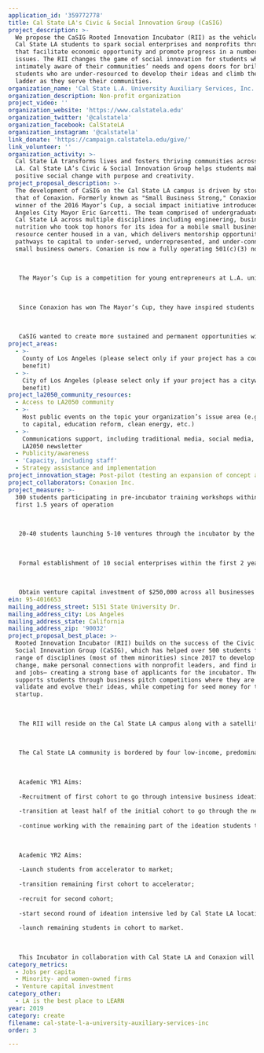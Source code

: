 ```yaml
---
application_id: '359772778'
title: Cal State LA's Civic & Social Innovation Group (CaSIG)
project_description: >-
  We propose the CaSIG Rooted Innovation Incubator (RII) as the vehicle to equip
  Cal State LA students to spark social enterprises and nonprofits throughout LA
  that facilitate economic opportunity and promote progress in a number of
  issues. The RII changes the game of social innovation for students who are
  intimately aware of their communities’ needs and opens doors for brilliant
  students who are under-resourced to develop their ideas and climb the economic
  ladder as they serve their communities.
organization_name: 'Cal State L.A. University Auxiliary Services, Inc.'
organization_description: Non-profit organization
project_video: ''
organization_website: 'https://www.calstatela.edu'
organization_twitter: '@calstatela'
organization_facebook: CalStateLA
organization_instagram: '@calstatela'
link_donate: 'https://campaign.calstatela.edu/give/'
link_volunteer: ''
organization_activity: >-
  Cal State LA transforms lives and fosters thriving communities across greater
  LA. Cal State LA’s Civic & Social Innovation Group helps students make
  positive social change with purpose and creativity.
project_proposal_description: >-
  The development of CaSIG on the Cal State LA campus is driven by stories like
  that of Conaxion. Formerly known as "Small Business Strong," Conaxion was the
  winner of the 2016 Mayor’s Cup, a social impact initiative introduced by Los
  Angeles City Mayor Eric Garcetti. The team comprised of undergraduates from
  Cal State LA across multiple disciplines including engineering, business and
  nutrition who took top honors for its idea for a mobile small business
  resource center housed in a van, which delivers mentorship opportunities and
  pathways to capital to under-served, underrepresented, and under-connected
  small business owners. Conaxion is now a fully operating 501(c)(3) nonprofit. 
   
   
   
   The Mayor’s Cup is a competition for young entrepreneurs at L.A. universities to pitch innovative solutions for tackling the city’s biggest challenges. Competitors were asked to develop ideas to address one of two issues: growing L.A.’s economy or civic engagement in neighborhoods. More than 100 teams applied, with graduate students from UCLA, USC and LMU competing in the final five.
   
   
   
   Since Conaxion has won The Mayor’s Cup, they have inspired students campus wide to explore entrepreneurship in a socially innovative way. The University has further engaged Conaxion to provide mentoring to students participating in hackathons and business pitch competitions, helping them explore creative and efficient ways to start social enterprises. 
   
   
   
   CaSIG wanted to create more sustained and permanent opportunities within the campus for students across multiple disciplines that could help them achieve the success of Conaxion by connecting student’s classroom experience, intrinsic ingenuity and needs of their communities.
project_areas:
  - >-
    County of Los Angeles (please select only if your project has a countywide
    benefit)
  - >-
    City of Los Angeles (please select only if your project has a citywide
    benefit)
project_la2050_community_resources:
  - Access to LA2050 community
  - >-
    Host public events on the topic your organization’s issue area (e.g. access
    to capital, education reform, clean energy, etc.) 
  - >-
    Communications support, including traditional media, social media, and
    LA2050 newsletter
  - Publicity/awareness
  - 'Capacity, including staff'
  - Strategy assistance and implementation
project_innovation_stage: Post-pilot (testing an expansion of concept after initially successful pilot)
project_collaborators: Conaxion Inc.
project_measure: >-
  300 students participating in pre-incubator training workshops within the
  first 1.5 years of operation
   
   
   
   20-40 students launching 5-10 ventures through the incubator by the end of year 2
   
   
   
   Formal establishment of 10 social enterprises within the first 2 years, 100% led by women founders and/or founders of color
   
   
   
   Obtain venture capital investment of $250,000 across all businesses
ein: 95-4016653
mailing_address_street: 5151 State University Dr.
mailing_address_city: Los Angeles
mailing_address_state: California
mailing_address_zip: '90032'
project_proposal_best_place: >-
  Rooted Innovation Incubator (RII) builds on the success of the Civic and
  Social Innovation Group (CaSIG), which has helped over 500 students from a
  range of disciplines (most of them minorities) since 2017 to develop ideas for
  change, make personal connections with nonprofit leaders, and find internships
  and jobs— creating a strong base of applicants for the incubator. The RII also
  supports students through business pitch competitions where they are able to
  validate and evolve their ideas, while competing for seed money for their
  startup.
   
   
   
   The RII will reside on the Cal State LA campus along with a satellite space at our partner organization— Conaxion, a nonprofit in South LA that focuses on economic development of small businesses. Students will learn the fundamentals of empathizing with their target audience, defining a problem and ideating a solution at Cal State LA. Conaxion will help students build out their solution with prototyping and gamification tools (e.g. 3D printers & pens, applications) using a human-centric approach to test products, and iterate once more before going to market.
   
   
   
   The Cal State LA community is bordered by four low-income, predominantly Hispanic neighborhoods: El Sereno, East Los Angeles, Lincoln Heights and Boyle Heights. These communities represent part of the 86% of Cal State LA students who come from Los Angeles County. In fact, 87% of the students apply for financial aid and nearly all are granted need-based aid, reflecting the surrounding low-income communities. Furthermore, over 60% of the 29,000 student population is Hispanic, thus explaining the University’s Hispanic Serving Institution status. By expanding the current programming of CaSIG with the addition of the RII, it will directly impact the all the communities that our students represent.
   
   
   
   Academic YR1 Aims: 
   
   -Recruitment of first cohort to go through intensive business ideation led by Cal State LA main location; 
   
   -transition at least half of the initial cohort to go through the next phases leading to launch, which would be led by Conaxion; 
   
   -continue working with the remaining part of the ideation students to help them strengthen their ideas in preparation to transition to Conaxion.
   
   
   
   Academic YR2 Aims:
   
   -Launch students from accelerator to market; 
   
   -transition remaining first cohort to accelerator; 
   
   -recruit for second cohort; 
   
   -start second round of ideation intensive led by Cal State LA location; transition second ideation cohort to incubator; 
   
   -launch remaining students in cohort to market.
   
   
   
   This Incubator in collaboration with Cal State LA and Conaxion will be a quintessential vessel for developing the brilliant minds of minorities— solving problems that they are currently facing in their community. While supporting these entrepreneurs, we will track impact by measuring jobs created, number of women and minority owned businesses created, capital investment and give people a reason to reside in Los Angeles to grow their business after graduation.
category_metrics:
  - Jobs per capita
  - Minority- and women-owned firms
  - Venture capital investment
category_other:
  - LA is the best place to LEARN
year: 2019
category: create
filename: cal-state-l-a-university-auxiliary-services-inc
order: 3

---
```

